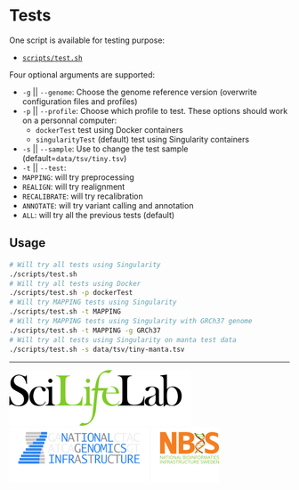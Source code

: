 # Tests

One script is available for testing purpose:
- [`scripts/test.sh`](../scripts/test.sh)

Four optional arguments are supported:
- `-g` || `--genome`:
  Choose the genome reference version (overwrite configuration files and profiles)
- `-p` || `--profile`:
  Choose which profile to test. These options should work on a personnal computer:
  - `dockerTest` test using Docker containers
  - `singularityTest` (default) test using Singularity containers
- `-s` || `--sample`:
  Use to change the test sample (default=`data/tsv/tiny.tsv`)
- `-t` || `--test`:
 - `MAPPING`: will try preprocessing
 - `REALIGN`: will try realignment
 - `RECALIBRATE`: will try recalibration
 - `ANNOTATE`: will try variant calling and annotation
 - `ALL`: will try all the previous tests (default)

## Usage

```bash
# Will try all tests using Singularity
./scripts/test.sh
# Will try all tests using Docker
./scripts/test.sh -p dockerTest
# Will try MAPPING tests using Singularity
./scripts/test.sh -t MAPPING
# Will try MAPPING tests using Singularity with GRCh37 genome
./scripts/test.sh -t MAPPING -g GRCh37
# Will try all tests using Singularity on manta test data
./scripts/test.sh -s data/tsv/tiny-manta.tsv
```

--------------------------------------------------------------------------------

[![](images/SciLifeLab_logo.png "SciLifeLab")][scilifelab-link]
[![](images/NGI_logo.png "NGI")][ngi-link]
[![](images/NBIS_logo.png "NBIS")][nbis-link]

[nbis-link]: https://www.nbis.se/
[ngi-link]: https://ngisweden.scilifelab.se/
[scilifelab-link]: https://www.scilifelab.se/
